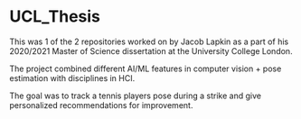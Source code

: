 # UCL_Thesis

This was 1 of the 2 repositories worked on by Jacob Lapkin as a part of his 2020/2021 Master of Science dissertation at the University College London.

The project combined different AI/ML features in computer vision + pose estimation with disciplines in HCI. 

The goal was to track a tennis players pose during a strike and give personalized recommendations for improvement. 

